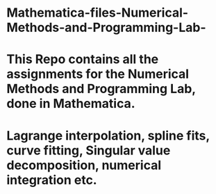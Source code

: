 # Mathematica-files-Numerical-Methods-and-Programming-Lab-
# This Repo contains all the assignments for the Numerical Methods and Programming Lab, done in Mathematica.
# Lagrange interpolation, spline fits, curve fitting, Singular value decomposition, numerical integration etc.

